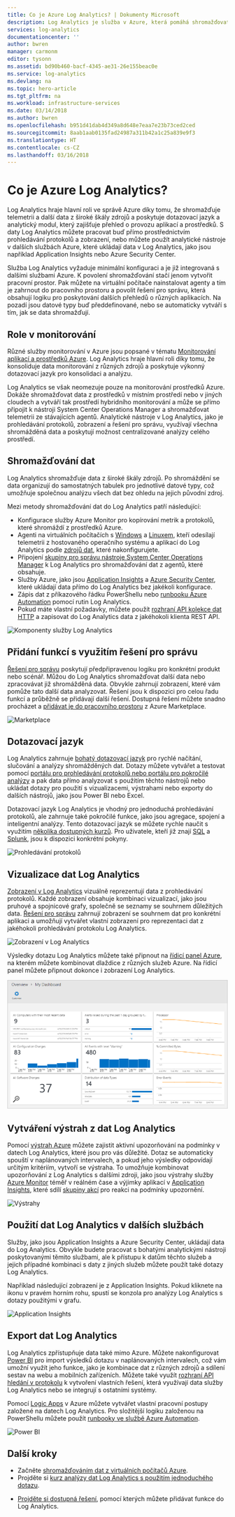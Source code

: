 ```yaml
---
title: Co je Azure Log Analytics? | Dokumenty Microsoft
description: Log Analytics je služba v Azure, která pomáhá shromažďovat a analyzovat provozní data vygenerovaná prostředky ve vašem cloudovém a místním prostředí.  Tento článek poskytuje stručný přehled různých komponent služby Log Analytics a odkazy na podrobný obsah.
services: log-analytics
documentationcenter: ''
author: bwren
manager: carmonm
editor: tysonn
ms.assetid: bd90b460-bacf-4345-ae31-26e155beac0e
ms.service: log-analytics
ms.devlang: na
ms.topic: hero-article
ms.tgt_pltfrm: na
ms.workload: infrastructure-services
ms.date: 03/14/2018
ms.author: bwren
ms.openlocfilehash: b951d41dab4d349a8d648e7eaa7e23b73ced2ced
ms.sourcegitcommit: 8aab1aab0135fad24987a311b42a1c25a839e9f3
ms.translationtype: HT
ms.contentlocale: cs-CZ
ms.lasthandoff: 03/16/2018
---
```

# <a name="what-is-azure-log-analytics"></a>Co je Azure Log Analytics?
Log Analytics hraje hlavní roli ve správě Azure díky tomu, že shromažďuje telemetrii a další data z široké škály zdrojů a poskytuje dotazovací jazyk a analytický modul, který zajišťuje přehled o provozu aplikací a prostředků.  S daty Log Analytics můžete pracovat buď přímo prostřednictvím prohledávání protokolů a zobrazení, nebo můžete použít analytické nástroje v dalších službách Azure, které ukládají data v Log Analytics, jako jsou například Application Insights nebo Azure Security Center.  

Služba Log Analytics vyžaduje minimální konfiguraci a je již integrovaná s dalšími službami Azure.  K povolení shromažďování stačí jenom vytvořit pracovní prostor.  Pak můžete na virtuální počítače nainstalovat agenty a tím je zahrnout do pracovního prostoru a povolit řešení pro správu, která obsahují logiku pro poskytování dalších přehledů o různých aplikacích.  Na pozadí jsou datové typy buď předdefinované, nebo se automaticky vytváří s tím, jak se data shromažďují.


## <a name="role-in-monitoring"></a>Role v monitorování

Různé služby monitorování v Azure jsou popsané v tématu [Monitorování aplikací a prostředků Azure](../monitoring-and-diagnostics/monitoring-overview.md).  Log Analytics hraje hlavní roli díky tomu, že konsoliduje data monitorování z různých zdrojů a poskytuje výkonný dotazovací jazyk pro konsolidaci a analýzu.  

Log Analytics se však neomezuje pouze na monitorování prostředků Azure.  Dokáže shromažďovat data z prostředků v místním prostředí nebo v jiných cloudech a vytváří tak prostředí hybridního monitorování a může se přímo připojit k nástroji System Center Operations Manager a shromažďovat telemetrii ze stávajících agentů.  Analytické nástroje v Log Analytics, jako je prohledávání protokolů, zobrazení a řešení pro správu, využívají všechna shromážděná data a poskytují možnost centralizované analýzy celého prostředí.



## <a name="data-collection"></a>Shromažďování dat
Log Analytics shromažďuje data z široké škály zdrojů.  Po shromáždění se data organizují do samostatných tabulek pro jednotlivé datové typy, což umožňuje společnou analýzu všech dat bez ohledu na jejich původní zdroj.

Mezi metody shromažďování dat do Log Analytics patří následující:

- Konfigurace služby Azure Monitor pro kopírování metrik a protokolů, které shromáždí z prostředků Azure.
- Agenti na virtuálních počítačích s [Windows](log-analytics-windows-agent.md) a [Linuxem](log-analytics-linux-agents.md), kteří odesílají telemetrii z hostovaného operačního systému a aplikací do Log Analytics podle [zdrojů dat](log-analytics-data-sources.md), které nakonfigurujete.  
- Připojení [skupiny pro správu nástroje System Center Operations Manager](log-analytics-om-agents.md) k Log Analytics pro shromažďování dat z agentů, které obsahuje.
- Služby Azure, jako jsou [Application Insights](https://docs.microsoft.com/azure/application-insights/) a [Azure Security Center](https://docs.microsoft.com/azure/security-center/), které ukládají data přímo do Log Analytics bez jakékoli konfigurace.
- Zápis dat z příkazového řádku PowerShellu nebo [runbooku Azure Automation](../automation/automation-runbook-types.md) pomocí rutin Log Analytics.
- Pokud máte vlastní požadavky, můžete použít [rozhraní API kolekce dat HTTP](log-analytics-data-collector-api.md) a zapisovat do Log Analytics data z jakéhokoli klienta REST API.


![Komponenty služby Log Analytics](media/log-analytics-overview/collecting-data.png)

## <a name="add-functionality-with-management-solutions"></a>Přidání funkcí s využitím řešení pro správu
[Řešení pro správu](log-analytics-add-solutions.md) poskytují předpřipravenou logiku pro konkrétní produkt nebo scénář.  Můžou do Log Analytics shromažďovat další data nebo zpracovávat již shromážděná data.  Obvykle zahrnují zobrazení, které vám pomůže tato další data analyzovat.  Řešení jsou k dispozici pro celou řadu funkcí a průběžně se přidávají další řešení.  Dostupná řešení můžete snadno procházet a [přidávat je do pracovního prostoru](log-analytics-add-solutions.md) z Azure Marketplace.  

![Marketplace](media/log-analytics-overview/solutions.png)


## <a name="query-language"></a>Dotazovací jazyk

Log Analytics zahrnuje [bohatý dotazovací jazyk](http://docs.loganalytics.io) pro rychlé načítání, slučování a analýzy shromážděných dat.  Dotazy můžete vytvářet a testovat pomocí [portálu pro prohledávání protokolů nebo portálu pro pokročilé analýzy](log-analytics-log-search-portals.md) a pak data přímo analyzovat s použitím těchto nástrojů nebo ukládat dotazy pro použití s vizualizacemi, výstrahami nebo exporty do dalších nástrojů, jako jsou Power BI nebo Excel.

Dotazovací jazyk Log Analytics je vhodný pro jednoduchá prohledávání protokolů, ale zahrnuje také pokročilé funkce, jako jsou agregace, spojení a inteligentní analýzy. Tento dotazovací jazyk se můžete rychle naučit s využitím [několika dostupných kurzů](https://docs.loganalytics.io/docs/Learn/Tutorials).  Pro uživatele, kteří již znají [SQL](https://docs.loganalytics.io/docs/Learn/References/SQL-to-Azure-Log-Analytics) a [Splunk](https://docs.loganalytics.io/docs/Learn/References/Splunk-to-Azure-Log-Analytics), jsou k dispozici konkrétní pokyny.

![Prohledávání protokolů](media/log-analytics-overview/analytics-query.png)


## <a name="visualize-log-analytics-data"></a>Vizualizace dat Log Analytics

[Zobrazení v Log Analytics](log-analytics-view-designer.md) vizuálně reprezentují data z prohledávání protokolů.  Každé zobrazení obsahuje kombinaci vizualizací, jako jsou pruhové a spojnicové grafy, společně se seznamy se souhrnem důležitých data.  [Řešení pro správu](#add-functionality-with-management-solutions) zahrnují zobrazení se souhrnem dat pro konkrétní aplikaci a umožňují vytvářet vlastní zobrazení pro reprezentaci dat z jakéhokoli prohledávání protokolu Log Analytics.

![Zobrazení v Log Analytics](media/log-analytics-overview/view.png)

Výsledky dotazu Log Analytics můžete také připnout na [řídicí panel Azure](../azure-portal/azure-portal-dashboards.md), na kterém můžete kombinovat dlaždice z různých služeb Azure.  Na řídicí panel můžete připnout dokonce i zobrazení Log Analytics.

![Řídicí panely Azure](media/log-analytics-overview/dashboard.png)

## <a name="creating-alerts-from-log-analytics-data"></a>Vytváření výstrah z dat Log Analytics

Pomocí [výstrah Azure](../monitoring-and-diagnostics/monitoring-overview-unified-alerts.md) můžete zajistit aktivní upozorňování na podmínky v datech Log Analytics, které jsou pro vás důležité.  Dotaz se automaticky spouští v naplánovaných intervalech, a pokud jeho výsledky odpovídají určitým kritériím, vytvoří se výstraha.  To umožňuje kombinovat upozorňování z Log Analytics s dalšími zdroji, jako jsou výstrahy služby [Azure Monitor](../monitoring-and-diagnostics/monitoring-near-real-time-metric-alerts.md) téměř v reálném čase a výjimky aplikací v [Application Insights](../application-insights/app-insights-alerts.md), které sdílí [skupiny akcí](../monitoring-and-diagnostics/monitoring-action-groups.md) pro reakci na podmínky upozornění.

![Výstrahy](media/log-analytics-overview/alerts.png)


## <a name="using-log-analytics-data-in-other-services"></a>Použití dat Log Analytics v dalších službách
Služby, jako jsou Application Insights a Azure Security Center, ukládají data do Log Analytics.  Obvykle budete pracovat s bohatými analytickými nástroji poskytovanými těmito službami, ale k přístupu k datům těchto služeb a jejich případné kombinaci s daty z jiných služeb můžete použít také dotazy Log Analytics.  

Například následující zobrazení je z Application Insights.  Pokud kliknete na ikonu v pravém horním rohu, spustí se konzola pro analýzy Log Analytics s dotazy použitými v grafu.

![Application Insights](media/log-analytics-overview/application-insights.png)


## <a name="exporting-log-analytics-data"></a>Export dat Log Analytics

Log Analytics zpřístupňuje data také mimo Azure.  Můžete nakonfigurovat [Power BI](log-analytics-powerbi.md) pro import výsledků dotazu v naplánovaných intervalech, což vám umožní využít jeho funkce, jako je kombinace dat z různých zdrojů a sdílení sestav na webu a mobilních zařízeních.  Můžete také využít [rozhraní API hledání v protokolu](log-analytics-log-search-api.md) k vytvoření vlastních řešení, která využívají data služby Log Analytics nebo se integrují s ostatními systémy.

Pomocí [Logic Apps](../logic-apps/logic-apps-overview.md) v Azure můžete vytvářet vlastní pracovní postupy založené na datech Log Analytics.  Pro složitější logiku založenou na PowerShellu můžete použít [runbooky ve službě Azure Automation](../automation/automation-runbook-types.md).

![Power BI](media/log-analytics-overview/export.png)



## <a name="next-steps"></a>Další kroky
- Začněte [shromažďováním dat z virtuálních počítačů Azure](log-analytics-quick-collect-azurevm.md).
- Projděte si [kurz analýzy dat Log Analytics s použitím jednoduchého dotazu](log-analytics-tutorial-viewdata.md).
* [Projděte si dostupná řešení](log-analytics-add-solutions.md), pomocí kterých můžete přidávat funkce do Log Analytics.

